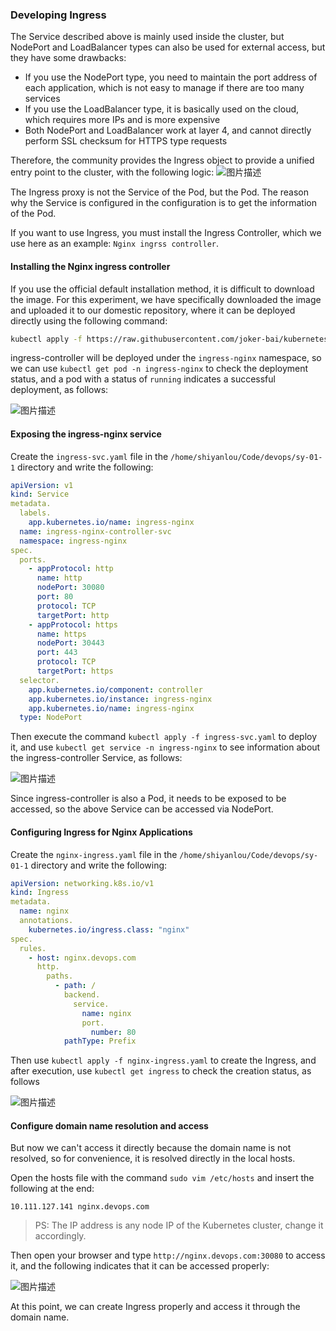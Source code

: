 ### Developing Ingress

The Service described above is mainly used inside the cluster, but NodePort and LoadBalancer types can also be used for external access, but they have some drawbacks:

- If you use the NodePort type, you need to maintain the port address of each application, which is not easy to manage if there are too many services
- If you use the LoadBalancer type, it is basically used on the cloud, which requires more IPs and is more expensive
- Both NodePort and LoadBalancer work at layer 4, and cannot directly perform SSL checksum for HTTPS type requests

Therefore, the community provides the Ingress object to provide a unified entry point to the cluster, with the following logic:
![图片描述](https://doc.shiyanlou.com/courses/10022/2123746/c80ebde4db1520210144d14708fd74b7-0/wm)

The Ingress proxy is not the Service of the Pod, but the Pod. The reason why the Service is configured in the configuration is to get the information of the Pod.

If you want to use Ingress, you must install the Ingress Controller, which we use here as an example: `Nginx ingrss controller`.

#### Installing the Nginx ingress controller

If you use the official default installation method, it is difficult to download the image. For this experiment, we have specifically downloaded the image and uploaded it to our domestic repository, where it can be deployed directly using the following command:

```bash
kubectl apply -f https://raw.githubusercontent.com/joker-bai/kubernetes-software-yaml/main/ingress/nginx/ingress-nginx.yaml
```

ingress-controller will be deployed under the `ingress-nginx` namespace, so we can use `kubectl get pod -n ingress-nginx` to check the deployment status, and a pod with a status of `running` indicates a successful deployment, as follows:

![图片描述](https://doc.shiyanlou.com/courses/10022/2123746/582ec2b941de38e58062bac596400c3d-0/wm)

#### Exposing the ingress-nginx service

Create the `ingress-svc.yaml` file in the `/home/shiyanlou/Code/devops/sy-01-1` directory and write the following:

```yaml
apiVersion: v1
kind: Service
metadata.
  labels.
    app.kubernetes.io/name: ingress-nginx
  name: ingress-nginx-controller-svc
  namespace: ingress-nginx
spec.
  ports.
    - appProtocol: http
      name: http
      nodePort: 30080
      port: 80
      protocol: TCP
      targetPort: http
    - appProtocol: https
      name: https
      nodePort: 30443
      port: 443
      protocol: TCP
      targetPort: https
  selector.
    app.kubernetes.io/component: controller
    app.kubernetes.io/instance: ingress-nginx
    app.kubernetes.io/name: ingress-nginx
  type: NodePort
```

Then execute the command `kubectl apply -f ingress-svc.yaml` to deploy it, and use `kubectl get service -n ingress-nginx` to see information about the ingress-controller Service, as follows:

![图片描述](https://doc.shiyanlou.com/courses/10022/2123746/acbcc8ca42ca658f717910bcb5fbaed4-0/wm)

Since ingress-controller is also a Pod, it needs to be exposed to be accessed, so the above Service can be accessed via NodePort.

#### Configuring Ingress for Nginx Applications

Create the `nginx-ingress.yaml` file in the `/home/shiyanlou/Code/devops/sy-01-1` directory and write the following:

```yaml
apiVersion: networking.k8s.io/v1
kind: Ingress
metadata.
  name: nginx
  annotations.
    kubernetes.io/ingress.class: "nginx"
spec.
  rules.
    - host: nginx.devops.com
      http.
        paths.
          - path: /
            backend.
              service.
                name: nginx
                port.
                  number: 80
            pathType: Prefix
```

Then use `kubectl apply -f nginx-ingress.yaml` to create the Ingress, and after execution, use `kubectl get ingress` to check the creation status, as follows

![图片描述](https://doc.shiyanlou.com/courses/10022/2123746/721faeba3f6bcb18422cfd442aff5c82-0/wm)

#### Configure domain name resolution and access

But now we can't access it directly because the domain name is not resolved, so for convenience, it is resolved directly in the local hosts.

Open the hosts file with the command `sudo vim /etc/hosts` and insert the following at the end:

```shell
10.111.127.141 nginx.devops.com
```

> PS: The IP address is any node IP of the Kubernetes cluster, change it accordingly.

Then open your browser and type `http://nginx.devops.com:30080` to access it, and the following indicates that it can be accessed properly:

![图片描述](https://doc.shiyanlou.com/courses/10022/2123746/4f2ea4b905a76a645737acdbb28cbb48-0/wm)

At this point, we can create Ingress properly and access it through the domain name.
